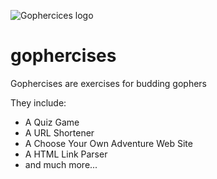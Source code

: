 ![Gophercices logo](https://avatars.githubusercontent.com/u/31866399?s=200&v=4)

# gophercises
Gophercises are exercises for budding gophers

They include:
* A Quiz Game
* A URL Shortener
* A Choose Your Own Adventure Web Site
* A HTML Link Parser
* and much more...
